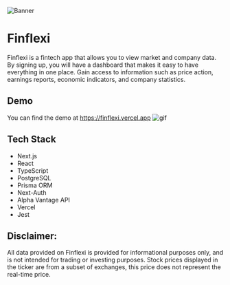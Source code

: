 ![Banner](https://i.ibb.co/2Npcf2g/Fin-Flexi-Readme-Banner.png)


# Finflexi

Finflexi is a fintech app that allows you to view market and company data. By signing up, you will have a dashboard that makes it easy to have everything in one place. Gain access to information such as price action, earnings reports, economic indicators, and company statistics.




## Demo
You can find the demo at https://finflexi.vercel.app
![gif](https://www.julianpagtama.com/assets/finflexi.641b571a.gif)

## Tech Stack

 - Next.js 
 - React 
 - TypeScript 
 - PostgreSQL
 - Prisma ORM
 - Next-Auth
 - Alpha Vantage API
 - Vercel
 - Jest

 ## Disclaimer:
All data provided on Finflexi is provided for informational purposes only, and is not intended for trading or investing purposes. Stock prices displayed in the ticker are from a subset of exchanges, this price does not represent the real-time price.